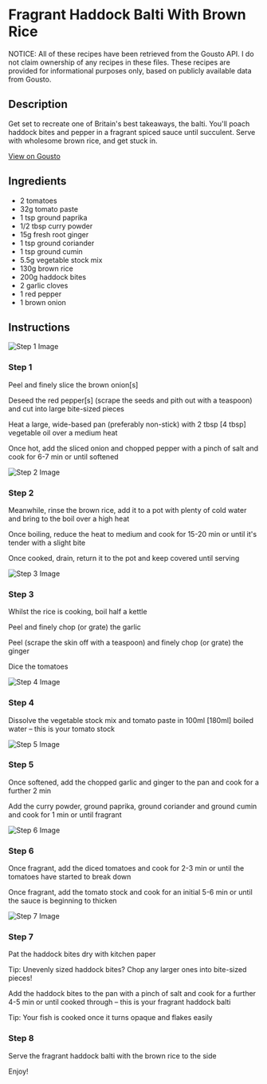 # Fragrant Haddock Balti With Brown Rice

NOTICE: All of these recipes have been retrieved from the Gousto API. I do not claim ownership of any recipes in these files. These recipes are provided for informational purposes only, based on publicly available data from Gousto.

## Description

Get set to recreate one of Britain's best takeaways, the balti. You'll poach haddock bites and pepper in a fragrant spiced sauce until succulent. Serve with wholesome brown rice, and get stuck in. 

[View on Gousto](https://www.gousto.co.uk/recipes/cookbook/bangin-haddock-balti)

## Ingredients

- 2 tomatoes
- 32g tomato paste
- 1 tsp ground paprika
- 1/2 tbsp curry powder
- 15g fresh root ginger
- 1 tsp ground coriander
- 1 tsp ground cumin
- 5.5g vegetable stock mix
- 130g brown rice
- 200g haddock bites
- 2 garlic cloves
- 1 red pepper
- 1 brown onion

## Instructions

![Step 1 Image](https://production-media.gousto.co.uk/cms/recipe-step-image/step-1-1647968158883-x200.jpg)

### Step 1

Peel and finely slice the brown onion<span class="text-danger">[s]</span>

Deseed the red pepper<span class="text-danger">[s]</span> (scrape the seeds and pith out with a teaspoon) and cut into large bite-sized pieces

Heat a large, wide-based pan (preferably non-stick) with 2 tbsp <span class="text-danger">[4 tbsp]</span> vegetable oil over a medium heat

Once hot, add the sliced onion and chopped pepper with a pinch of salt and cook for 6-7 min or until softened

![Step 2 Image](https://production-media.gousto.co.uk/cms/recipe-step-image/step-2-1647968165850-x200.jpg)

### Step 2

Meanwhile, rinse the brown rice, add it to a pot with plenty of cold water and bring to the boil over a high heat

Once boiling, reduce the heat to medium and cook for 15-20 min or until it's tender with a slight bite

Once cooked, drain, return it to the pot and keep covered until serving

![Step 3 Image](https://production-media.gousto.co.uk/cms/recipe-step-image/step-3-1647968174037-x200.jpg)

### Step 3

Whilst the rice is cooking, boil half a kettle

Peel and finely chop (or grate) the garlic

Peel (scrape the skin off with a teaspoon) and finely chop (or grate) the ginger

Dice the tomatoes

![Step 4 Image](https://production-media.gousto.co.uk/cms/recipe-step-image/step-4-1647968180933-x200.jpg)

### Step 4

Dissolve the vegetable stock mix and tomato paste in 100ml <span class="text-danger">[180ml]</span> boiled water – this is your tomato stock

![Step 5 Image](https://production-media.gousto.co.uk/cms/recipe-step-image/step-5-1647968186886-x200.jpg)

### Step 5

Once softened, add the chopped garlic and ginger to the pan and cook for a further 2 min

Add the curry powder, ground paprika, ground coriander and ground cumin and cook for 1 min or until fragrant

![Step 6 Image](https://production-media.gousto.co.uk/cms/recipe-step-image/step-6-1647968193935-x200.jpg)

### Step 6

Once fragrant, add the diced tomatoes and cook for 2-3 min or until the tomatoes have started to break down

Once fragrant, add the tomato stock and cook for an initial 5-6 min or until the sauce is beginning to thicken

![Step 7 Image](https://production-media.gousto.co.uk/cms/recipe-step-image/step-7-1647968201840-x200.jpg)

### Step 7

Pat the haddock bites dry with kitchen paper

Tip: Unevenly sized haddock bites? Chop any larger ones into bite-sized pieces!

Add the haddock bites to the pan with a pinch of salt and cook for a further 4-5 min or until cooked through – this is your fragrant haddock balti

Tip: Your fish is cooked once it turns opaque and flakes easily

### Step 8

Serve the fragrant haddock balti with the brown rice to the side

Enjoy!

